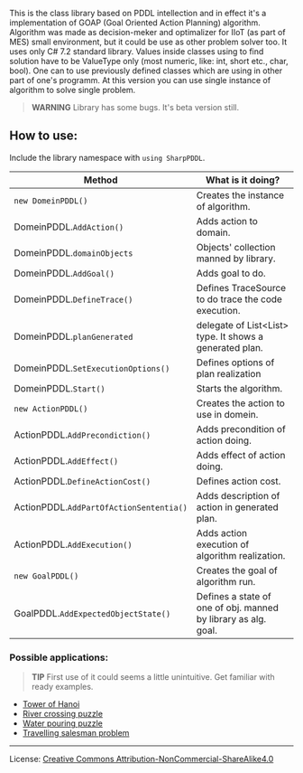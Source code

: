 This is the class library based on PDDL intellection and in effect it's a implementation of GOAP (Goal Oriented Action Planning) algorithm. Algorithm was made as decision-meker and optimalizer for IIoT (as part of MES) small environment, but it could be use as other problem solver too. It uses only C# 7.2 standard library. Values inside classes using to find solution have to be ValueType only (most numeric, like: int, short etc., char, bool). One can to use previously defined classes which are using in other part of one's programm. At this version you can use single instance of algorithm to solve single problem.

> **WARNING** 
> Library has some bugs. It's beta version still.

## How to use:
Include the library namespace with `using SharpPDDL`.

| Method | What is it doing? |
|---|---|
| `new DomeinPDDL()` | Creates the instance of algorithm. |
| DomeinPDDL.`AddAction()` | Adds action to domain. |
| DomeinPDDL.`domainObjects` | Objects' collection manned by library. |
| DomeinPDDL.`AddGoal()` | Adds goal to do. |
| DomeinPDDL.`DefineTrace()` | Defines TraceSource to do trace the code execution. |
| DomeinPDDL.`planGenerated` | delegate of List<List<string>> type. It shows a generated plan. |
| DomeinPDDL.`SetExecutionOptions()` | Defines options of plan realization |
| DomeinPDDL.`Start()` | Starts the algorithm. |
| `new ActionPDDL()` | Creates the action to use in domein. |
| ActionPDDL.`AddPrecondiction()` | Adds precondition of action doing. |
| ActionPDDL.`AddEffect()` | Adds effect of action doing. |
| ActionPDDL.`DefineActionCost()` | Defines action cost. |
| ActionPDDL.`AddPartOfActionSententia()` | Adds description of action in generated plan. |
| ActionPDDL.`AddExecution()` | Adds action execution of algorithm realization. |
| `new GoalPDDL()` | Creates the goal of algorithm run. |
| GoalPDDL.`AddExpectedObjectState()` | Defines a state of one of obj. manned by library as alg. goal. |

### Possible applications:

> **TIP**
> First use of it could seems a little unintuitive. Get familiar with ready examples.

* [Tower of Hanoi](https://github.com/ArBom/SharpPDDL/blob/master/Hanoi%20Tower/Program.cs)
* [River crossing puzzle](https://github.com/ArBom/SharpPDDL/blob/master/River%20crossing%20puzzle/Program.cs)
* [Water pouring puzzle](https://github.com/ArBom/SharpPDDL/blob/master/Water%20pouring%20puzzle/Program.cs)
* [Travelling salesman problem](https://github.com/ArBom/SharpPDDL/blob/master/Travelling%20Salesman%20Problem/Program.cs)

---
License: [Creative Commons Attribution-NonCommercial-ShareAlike4.0](https://creativecommons.org/licenses/by-nc-sa/4.0/legalcode)